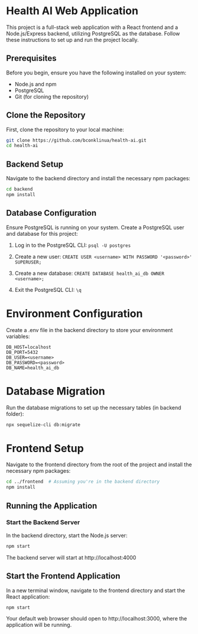 # Health AI Web Application

This project is a full-stack web application with a React frontend and a Node.js/Express backend, utilizing PostgreSQL as the database. Follow these instructions to set up and run the project locally.

## Prerequisites

Before you begin, ensure you have the following installed on your system:
- Node.js and npm
- PostgreSQL
- Git (for cloning the repository)

## Clone the Repository

First, clone the repository to your local machine:

```bash
git clone https://github.com/bconklinua/health-ai.git
cd health-ai
```

## Backend Setup
Navigate to the backend directory and install the necessary npm packages:

```bash
cd backend
npm install
```

## Database Configuration
Ensure PostgreSQL is running on your system. Create a PostgreSQL user and database for this project:

1. Log in to the PostgreSQL CLI:
`psql -U postgres`

2. Create a new user:
`CREATE USER <username> WITH PASSWORD '<password>' SUPERUSER;`

3. Create a new database:
`CREATE DATABASE health_ai_db OWNER  <username>;`

4. Exit the PostgreSQL CLI:
`\q`

# Environment Configuration
Create a .env file in the backend directory to store your environment variables:
```
DB_HOST=localhost
DB_PORT=5432
DB_USER=<username>
DB_PASSWORD=<password>
DB_NAME=health_ai_db
```

# Database Migration
Run the database migrations to set up the necessary tables (in backend folder):
```bash
npx sequelize-cli db:migrate
```

# Frontend Setup
Navigate to the frontend directory from the root of the project and install the necessary npm packages:
```bash
cd ../frontend  # Assuming you're in the backend directory
npm install
```

## Running the Application
### Start the Backend Server
In the backend directory, start the Node.js server:
```bash
npm start

```

The backend server will start at http://localhost:4000

## Start the Frontend Application
In a new terminal window, navigate to the frontend directory and start the React application:

```bash
npm start
```

Your default web browser should open to http://localhost:3000, where the application will be running.

